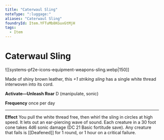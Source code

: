 ```yaml
---
title: "Caterwaul Sling"
noteType: ":luggage:"
aliases: "Caterwaul Sling"
foundryId: Item.YFTuMb8KGuxGtMjH
tags:
  - Item
---
```


# Caterwaul Sling
![[systems-pf2e-icons-equipment-weapons-sling.webp|150]]

Made of shiny brown leather, this _+1 striking sling_ has a single white thread interwoven into its cord.

**Activate—Unleash Roar** D (manipulate, sonic)

**Frequency** once per day

* * *

**Effect** You pull the white thread free, then whirl the sling in circles at high speed. It lets out an ear-piercing wave of sound. Each creature in a 30 foot cone takes 4d6 sonic damage (DC 21 Basic fortitude save). Any creature that fails is [[Deafened]] for 1 round, or 1 hour on a critical failure.
